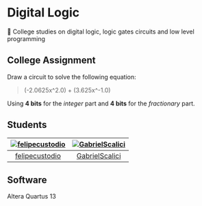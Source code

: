 # Digital Logic
:rotating_light: College studies on digital logic, logic gates circuits and low level programming

## College Assignment

Draw a circuit to solve the following equation:

> (-2.0625x^2.0) + (3.625x^-1.0) 

Using **4 bits** for the *integer* part and **4 bits** for the *fractionary* part.

## Students

  |  [![felipecustodio](https://avatars0.githubusercontent.com/u/4261743?v=4&s=80)](https://github.com/felipecustodio) | [![GabrielScalici](https://avatars2.githubusercontent.com/u/21986951?v=4&s=80)](https://github.com/GabrielScalici)  |
| :--:|:--: |
|  [felipecustodio](https://github.com/felipecustodio) | [GabrielScalici](https://github.com/GabrielScalici)  |

## Software

Altera Quartus 13







